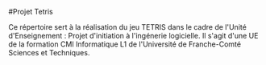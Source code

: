 #Projet Tetris

Ce répertoire sert à la réalisation du jeu TETRIS 
dans le cadre de l'Unité d'Enseignement :
Projet d'initiation à l'ingénerie logicielle.
Il s'agit d'une UE de la formation CMI Informatique L1
de l'Université de Franche-Comté Sciences et Techniques.